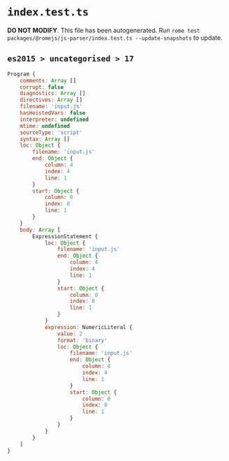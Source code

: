 # `index.test.ts`

**DO NOT MODIFY**. This file has been autogenerated. Run `rome test packages/@romejs/js-parser/index.test.ts --update-snapshots` to update.

## `es2015 > uncategorised > 17`

```javascript
Program {
	comments: Array []
	corrupt: false
	diagnostics: Array []
	directives: Array []
	filename: 'input.js'
	hasHoistedVars: false
	interpreter: undefined
	mtime: undefined
	sourceType: 'script'
	syntax: Array []
	loc: Object {
		filename: 'input.js'
		end: Object {
			column: 4
			index: 4
			line: 1
		}
		start: Object {
			column: 0
			index: 0
			line: 1
		}
	}
	body: Array [
		ExpressionStatement {
			loc: Object {
				filename: 'input.js'
				end: Object {
					column: 4
					index: 4
					line: 1
				}
				start: Object {
					column: 0
					index: 0
					line: 1
				}
			}
			expression: NumericLiteral {
				value: 2
				format: 'binary'
				loc: Object {
					filename: 'input.js'
					end: Object {
						column: 4
						index: 4
						line: 1
					}
					start: Object {
						column: 0
						index: 0
						line: 1
					}
				}
			}
		}
	]
}
```
